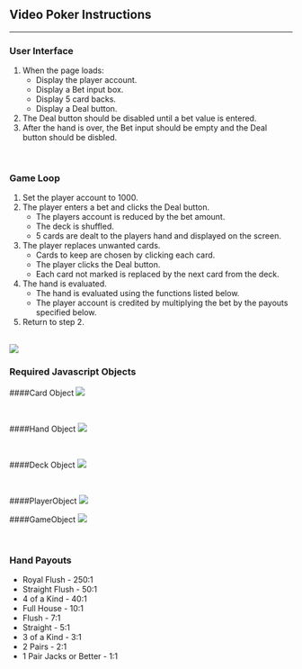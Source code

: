 ## Video Poker Instructions

---

### User Interface

1. When the page loads:
	* Display the player account.
	* Display a Bet input box.
	* Display 5 card backs.
	* Display a Deal button.
2. The Deal button should be disabled until a bet value is entered.
3. After the hand is over, the Bet input should be empty and the Deal button should be disbled.

<br>

### Game Loop

1. Set the player account to 1000.
2. The player enters a bet and clicks the Deal button.
	* The players account is reduced by the bet amount.
	* The deck is shuffled.
	* 5 cards are dealt to the players hand and displayed on the screen.
3. The player replaces unwanted cards.
	* Cards to keep are chosen by clicking each card.
	* The player clicks the Deal button.
	* Each card not marked is replaced by the next card from the deck.
4. The hand is evaluated.
	* The hand is evaluated using the functions listed below.
	* The player account is credited by multiplying the bet by the payouts specified below.
5. Return to step 2.

<br>

<img src="https://boisecodeworks.github.io/VideoPoker/docs/GameLoop.png">

<br>

### Required Javascript Objects

####Card Object
<img src="https://boisecodeworks.github.io/VideoPoker/docs/CardObject.png">

<br>

####Hand Object
<img src="https://boisecodeworks.github.io/VideoPoker/docs/HandObject.png">

<br>

####Deck Object
<img src="https://boisecodeworks.github.io/VideoPoker/docs/DeckObject.png">

<br>

####PlayerObject
<img src="https://boisecodeworks.github.io/VideoPoker/docs/PlayerObject.png">

####GameObject
<img src="https://boisecodeworks.github.io/VideoPoker/docs/GameObject.png">

<br>

### Hand Payouts
* Royal Flush - 250:1
* Straight Flush - 50:1
* 4 of a Kind - 40:1
* Full House - 10:1
* Flush - 7:1
* Straight - 5:1
* 3 of a Kind - 3:1
* 2 Pairs - 2:1
* 1 Pair Jacks or Better - 1:1 


